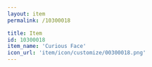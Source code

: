 ```yaml
---
layout: item
permalink: /10300018

title: Item
id: 10300018
item_name: 'Curious Face'
icon_url: 'item/icon/customize/00300018.png'
---
```

